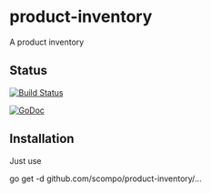 # product-inventory

A product inventory

## Status

[![Build Status](https://travis-ci.org/scompo/product-inventory.svg?branch=master)](https://travis-ci.org/scompo/product-inventory)

[![GoDoc](https://godoc.org/github.com/scompo/product-inventory?status.svg)](https://godoc.org/github.com/scompo/product-inventory)

## Installation

Just use

go get -d github.com/scompo/product-inventory/...

